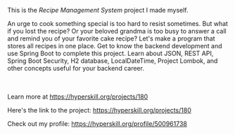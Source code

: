 This is the *Recipe Management System* project I made myself.


<p>An urge to cook something special is too hard to resist sometimes. But what if you lost the recipe? Or your beloved grandma is too busy to answer a call and remind you of your favorite cake recipe? Let's make a program that stores all recipes in one place. Get to know the backend development and use Spring Boot to complete this project. Learn about JSON, REST API, Spring Boot Security, H2 database, LocalDateTime, Project Lombok, and other concepts useful for your backend career.</p><br/><br/>Learn more at <a href="https://hyperskill.org/projects/180?utm_source=ide&utm_medium=ide&utm_campaign=ide&utm_content=project-card">https://hyperskill.org/projects/180</a>

Here's the link to the project: https://hyperskill.org/projects/180

Check out my profile: https://hyperskill.org/profile/500961738